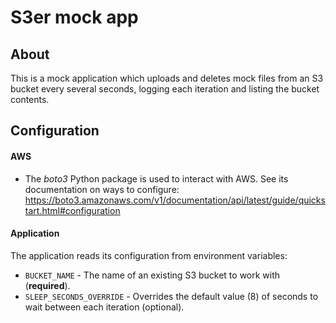 # S3er mock app

## About
This is a mock application which uploads and deletes mock files from an S3 bucket every several seconds, logging each iteration and listing the bucket contents.

## Configuration

#### AWS
* The _boto3_ Python package is used to interact with AWS. See its documentation on ways to configure: https://boto3.amazonaws.com/v1/documentation/api/latest/guide/quickstart.html#configuration

#### Application
The application reads its configuration from environment variables:
* `BUCKET_NAME` - The name of an existing S3 bucket to work with (**required**).
* `SLEEP_SECONDS_OVERRIDE` - Overrides the default value (8) of seconds to wait between each iteration (optional).

